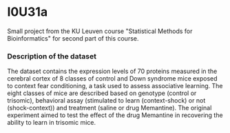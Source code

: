 # I0U31a

Small project from the KU Leuven course "Statistical Methods for Bioinformatics" for second part of this
course.

### Description of the dataset

The dataset contains the expression levels of 70 proteins measured in the cerebral cortex of 8 classes of 
control and Down syndrome mice exposed to context fear conditioning, a task used to assess associative 
learning. The eight classes of mice are described based on genotype (control or trisomic), behavioral assay
(stimulated to learn (context-shock) or not (shock-context)) and treatment (saline or drug Memantine). The 
original experiment aimed to test the effect of the drug Memantine in recovering the ability to learn in 
trisomic mice.
